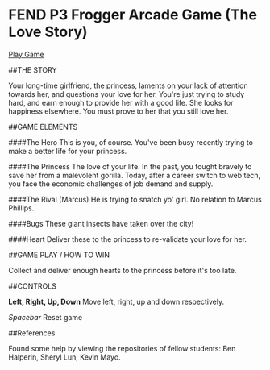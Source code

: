 FEND P3 Frogger Arcade Game (The Love Story)
============================================

[Play Game](http://haopei.github.io/frontend-nanodegree-arcade-game/index.html)

##THE STORY

Your long-time girlfriend, the princess, laments on your lack of attention towards her, and questions your love for her. You're just trying to study hard, and earn enough to provide her with a good life. She looks for happiness elsewhere. You must prove to her that you still love her.


##GAME ELEMENTS

####The Hero
This is you, of course. You've been busy recently trying to make a better life for your princess.

####The Princess
The love of your life. In the past, you fought bravely to save her from a malevolent gorilla. Today, after a career switch to web tech, you face the economic challenges of job demand and supply. 

####The Rival (Marcus)
He is trying to snatch yo' girl. No relation to Marcus Phillips.

####Bugs
These giant insects have taken over the city!

####Heart
Deliver these to the princess to re-validate your love for her.


##GAME PLAY / HOW TO WIN

Collect and deliver enough hearts to the princess before it's too late.


##CONTROLS

**Left, Right, Up, Down**
Move left, right, up and down respectively.

*Spacebar*
Reset game

##References

Found some help by viewing the repositories of fellow students: Ben Halperin, Sheryl Lun, Kevin Mayo.
